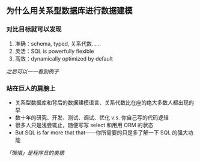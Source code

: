 ## 为什么用关系型数据库进行数据建模


### 对比目标就可以发现

1. 准确：schema, typed, 关系代数……
1. 灵活：SQL is powerfully flexible
1. 高效：dynamically optimized by default

*之后可以一一看到例子*


### 站在巨人的肩膀上

- 关系型数据库和背后的数据建模语言、关系代数比在座的绝大多数人都出现的早
- 数十年的研究、开发、测试、调试、优化 v.s. 你自己写的代码逻辑
- 很多人只是浅尝辄止，随便写写 select 和用用 ORM 的状态
- But SQL is far more that that——你所需要的只是多了解一下 SQL 的强大功能

*「懒惰」是程序员的美德*
